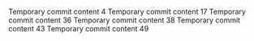 Temporary commit content 4
Temporary commit content 17
Temporary commit content 36
Temporary commit content 38
Temporary commit content 43
Temporary commit content 49
